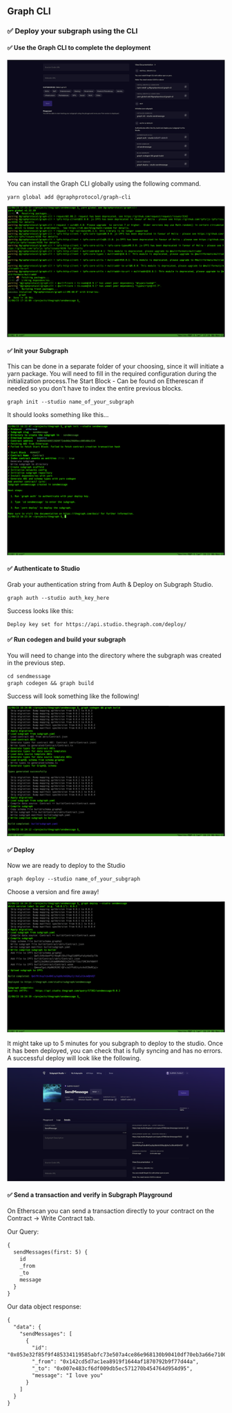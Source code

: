 ## Graph CLI

###  ✅ Deploy your subgraph using the CLI

#### ✅ Use the Graph CLI to complete the deployment

![](/public/images/The_Graph-SE2-Subgraph-package/section-2/Studio6.png)

You can install the Graph CLI globally using the following command.

```
yarn global add @graphprotocol/graph-cli
```

![](/public/images/The_Graph-SE2-Subgraph-package/section-2/Lesson5.png)

#### ✅ Init your Subgraph 

This can be done in a separate folder of your choosing, since it will initiate a yarn package. You will need to fill in the required configuration during the initialization process.The Start Block - Can be found on Etherescan if needed so you don't have to index the entire previous blocks.

```
graph init --studio name_of_your_subgraph
```

It should looks something like this...

![](/public/images/The_Graph-SE2-Subgraph-package/section-2/Lesson5-1.png)

#### ✅ Authenticate to Studio

Grab your authentication string from Auth & Deploy on Subgraph Studio.

```
graph auth --studio auth_key_here
```

Success looks like this:

```
Deploy key set for https://api.studio.thegraph.com/deploy/
```

#### ✅ Run codegen and build your subgraph 

You will need to change into the directory where the subgraph was created in the previous step.

```
cd sendmessage
graph codegen && graph build
```

Success will look something like the following!

![](/public/images/The_Graph-SE2-Subgraph-package/section-2/Lesson5-3.png)

#### ✅ Deploy

Now we are ready to deploy to the Studio

```
graph deploy --studio name_of_your_subgraph
```

Choose a version and fire away!

![](/public/images/The_Graph-SE2-Subgraph-package/section-2/Lesson5-4.png)

It might take up to 5 minutes for you subgraph to deploy to the studio. Once it has been deployed, you can check that is fully syncing and has no errors. A successful deploy will look like the following.

![](/public/images/The_Graph-SE2-Subgraph-package/section-2/Studio7.png)

#### ✅ Send a transaction and verify in Subgraph Playground 

On Etherscan you can send a transaction directly to your contract on the Contract -> Write Contract tab.

Our Query:

```
{
  sendMessages(first: 5) {
    id
    _from
    _to
    message
  }
}
```

Our data object response: 

```
{
  "data": {
    "sendMessages": [
      {
        "id": "0x053e32f85f9f485334119585abfc73e507a4ce86e968130b90410df70eb3a66e71000000",
        "_from": "0x142cd5d7ac1ea8919f1644af1870792b9f77d44a",
        "_to": "0x007e483cf6df009db5ec571270b454764d954d95",
        "message": "I love you"
      }
    ]
  }
}
```

